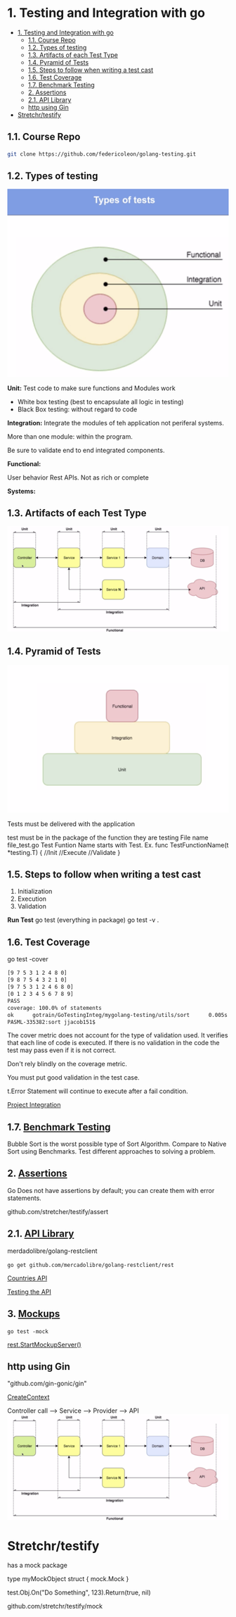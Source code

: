 # 1. Testing and Integration with go

<!-- TOC -->

- [1. Testing and Integration with go](#1-testing-and-integration-with-go)
  - [1.1. Course Repo](#11-course-repo)
  - [1.2. Types of testing](#12-types-of-testing)
  - [1.3. Artifacts of each Test Type](#13-artifacts-of-each-test-type)
  - [1.4. Pyramid of Tests](#14-pyramid-of-tests)
  - [1.5. Steps to follow when writing a test cast](#15-steps-to-follow-when-writing-a-test-cast)
  - [1.6. Test Coverage](#16-test-coverage)
  - [1.7. Benchmark Testing](#17-benchmark-testing)
  - [2. Assertions](#2-assertions)
  - [2.1. API Library](#21-api-library)
  - [http using Gin](#http-using-gin)
- [Stretchr/testify](#stretchrtestify)

<!-- /TOC -->

## 1.1. Course Repo

```sh
git clone https://github.com/federicoleon/golang-testing.git
```

## 1.2. Types of testing

![TestType](Resources/TestTypes.png)

**Unit:** Test code to make sure functions and Modules work

- White box testing (best to encapsulate all logic in testing)
- Black Box testing: without regard to code

**Integration:** Integrate the modules of teh application not periferal systems.

More than one module: within the program.

Be sure to validate end to end integrated components.

**Functional:**

User behavior
Rest APIs.
Not as rich or complete

**Systems:**

## 1.3. Artifacts of each Test Type

![TestType](Resources/ArtifactsofTypes.png)

## 1.4. Pyramid of Tests

![Pyramid](Resources/Pyramid.png)

Tests must be delivered with the application

test must be in the package of the function they are testing
File name file_test.go
Test Funtion Name starts with Test. Ex.
func TestFunctionName(t *testing.T) {
    //Init
    //Execute
    //Validate
}

## 1.5. Steps to follow when writing a test cast

1. Initialization
2. Execution
3. Validation

**Run Test**
go test (everything in package)
go test -v .

## 1.6. Test Coverage

go test -cover

```PASML-335382:sort jjacob151$ go test -cover
[9 7 5 3 1 2 4 8 0]
[9 8 7 5 4 3 2 1 0]
[9 7 5 3 1 2 4 6 8 0]
[0 1 2 3 4 5 6 7 8 9]
PASS
coverage: 100.0% of statements
ok      gotrain/GoTestingInteg/mygolang-testing/utils/sort      0.005s
PASML-335382:sort jjacob151$
```

The cover metric does not account for the type of validation used.
It verifies that each line of code is executed.
If there is no validation in the code the test may pass even if it is not correct.

Don't rely blindly on the coverage metric.

You must put good validation in the test case.

t.Error Statement will continue to execute after a fail condition.

[Project Integration](mygolang-testing/IntegrationTest.md)

## 1.7. [Benchmark Testing](mygolang-testing/BenchmarkTest.md)

Bubble Sort is the worst possible type of Sort Algorithm. Compare to Native Sort using Benchmarks.
Test different approaches to solving a problem.

## 2. [Assertions](https://drive.google.com/file/d/1r5q5i1sATsP510TCInQ6FhPjWbXVMUyt/view?usp=sharing)

Go Does not have assertions by default; you can create them with error statements.

github.com/stretcher/testify/assert

## 2.1. [API Library](mygolangTesting/api/domain/locations/povider_locations/scenarios.md)

merdadolibre/golang-restclient

```go get github.com/mercadolibre/golang-restclient/rest```

[Countries API](https://api.mercadolibre.com/countries)

[Testing the API](mygolang-testing/api/domain/locations/povider_locations/provider_locations_test.go)

## 3. [Mockups](https://github.com/mercadolibre/golang-restclient/#mockups)

```go test -mock```

[rest.StartMockupServer()](mygolangTesting/api/domain/locations/providerlocations/provider_locations_test.go)


## http using Gin
"github.com/gin-gonic/gin"


[CreateContext](mygolangTesting/api/controllers/controller_locations_test.go)

Controller call --> Service --> Provider --> API
![Controller call --> Service --> Provider --> API](Resources/ArtifactsofTypes.png)


# Stretchr/testify
has a mock package 

type myMockObject struct {
    mock.Mock
}

test.Obj.On("Do Something", 123).Return(true, nil)

github.com/stretchr/testify/mock

